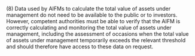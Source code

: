(8) Data used by AIFMs to calculate the total value of assets under management do not need to be available to the public or to investors. However, competent authorities must be able to verify that the AIFM is correctly calculating and monitoring the total value of assets under management, including the assessment of occasions when the total value of assets under management temporarily exceeds the relevant threshold and should therefore have access to these data on request.